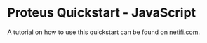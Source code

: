 # Proteus Quickstart - JavaScript

A tutorial on how to use this quickstart can be found on [netifi.com](https://www.netifi.com/getstarted-js).